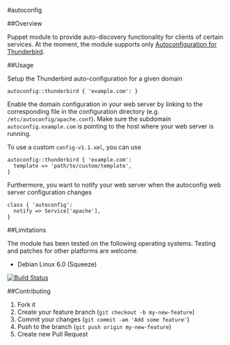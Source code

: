 #autoconfig

##Overview

Puppet module to provide auto-discovery functionality for clients of certain services. At the moment, the module supports only
[Autoconfiguration for Thunderbird](https://developer.mozilla.org/en-US/docs/Mozilla/Thunderbird/Autoconfiguration).

##Usage

Setup the Thunderbird auto-configuration for a given domain

```
autoconfig::thunderbird { 'example.com': }
```

Enable the domain configuration in your web server by linking to the corresponding file in the configuration directory
(e.g. `/etc/autoconfig/apache.conf`). Make sure the subdomain `autoconfig.example.com` is pointing to the host where
your web server is running.

To use a custom `config-v1.1.xml`, you can use

```
autoconfig::thunderbird { 'example.com':
  template => 'path/to/custom/template',
}
```

Furthermore, you want to notify your web server when the autoconfig web server configuration changes

```
class { 'autoconfig':
  notify => Service['apache'],
}
```

##Limitations

The module has been tested on the following operating systems. Testing and patches for other platforms are welcome.

* Debian Linux 6.0 (Squeeze)

[![Build Status](https://travis-ci.org/tohuwabohu/puppet-autoconfig.png?branch=master)](https://travis-ci.org/tohuwabohu/tohuwabohu-autoconfig)

##Contributing

1. Fork it
2. Create your feature branch (`git checkout -b my-new-feature`)
3. Commit your changes (`git commit -am 'Add some feature'`)
4. Push to the branch (`git push origin my-new-feature`)
5. Create new Pull Request
